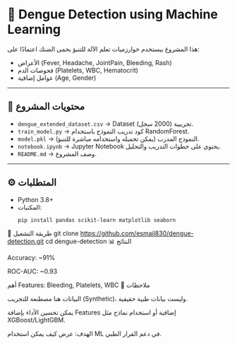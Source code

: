 # 🦟 Dengue Detection using Machine Learning

هذا المشروع بيستخدم خوارزميات تعلم الآلة للتنبؤ بحمى الضنك اعتمادًا على:
- الأعراض (Fever, Headache, JointPain, Bleeding, Rash)
- فحوصات الدم (Platelets, WBC, Hematocrit)
- عوامل إضافية (Age, Gender)

---

## 📂 محتويات المشروع
- `dengue_extended_dataset.csv` → Dataset تجريبية (2000 سجل).
- `train_model.py` → كود تدريب النموذج باستخدام RandomForest.
- `model.pkl` → النموذج المدرب (يمكن تحميله واستخدامه مباشرة للتنبؤ).
- `notebook.ipynb` → Jupyter Notebook يحتوي على خطوات التدريب والتحليل.
- `README.md` → وصف المشروع.

---

## ⚙️ المتطلبات
- Python 3.8+
- المكتبات:
  ```bash
  pip install pandas scikit-learn matplotlib seaborn
  
🚀 طريقة التشغيل
git clone https://github.com/esmail830/dengue-detection.git
cd dengue-detection
📊 النتائج

Accuracy: ~91%

ROC-AUC: ~0.93


أهم Features: Bleeding, Platelets, WBC
📌 ملاحظات

البيانات هنا مصطنعة للتجريب (Synthetic)، وليست بيانات طبية حقيقية.

يمكن تحسين الأداء بإضافة Features إضافية أو استخدام نماذج مثل XGBoost/LightGBM.

الهدف: عرض كيف يمكن استخدام ML في دعم القرار الطبي.
